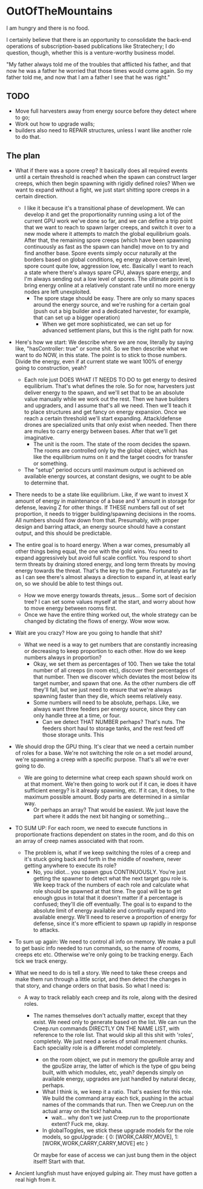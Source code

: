 # OutOfTheMountains

I am hungry and there is no food.

I certainly believe that there is an opportunity to consolidate the back-end operations of subscription-based publications like Stratechery; I do question, though, whether this is a venture-worthy business model.

"My father always told me of the troubles that afflicted his father, and that now he was a father he worried that those times would come again. So my father told me, and now that I am a father I see that he was right."


## TODO

* Move full harvesters away from energy source before they detect where to go;
* Work out how to upgrade walls;
* builders also need to REPAIR structures, unless I want like another role to do that.

## The plan

* What if there was a spore creep? It basically does all required events until a certain threshold is reached when the spawn can construct larger creeps, which then begin spawning with rigidly defined roles? When we want to expand without a fight, we just start shitting spore creeps in a certain direction.
  * I like it because it's a transitional phase of development. We can develop it and get the proportionality running using a lot of the current GPU work we've done so far, and we can define a trip point that we want to reach to spawn larger creeps, and switch it over to a new mode where it attempts to match the global equilibrium goals. After that, the remaining spore creeps (which have been spawning continuously as fast as the spawn can handle) move on to try and find another base. Spore events simply occur naturally at the borders based on global conditions, eg energy above certain level, spore count quite low, aggression low, etc. Basically I want to reach a state where there's always spare CPU, always spare energy, and I'm always sending out a low level of spores. The ultimate point is to bring energy online at a relatively constant rate until no more energy nodes are left unexploited.
    * The spore stage should be easy. There are only so many spaces around the energy source, and we're rushing for a certain goal (push out a big builder and a dedicated harvester, for example, that can set up a bigger operation)
      * When we get more sophisticated, we can set up for advanced settlement plans, but this is the right path for now.

* Here's how we start: We describe where we are now, literally by saying like, "hasController: true" or some shit. So we then describe what we want to do NOW, in this state. The point is to stick to those numbers. Divide the energy, even if at current state we want 100% of energy going to construction, yeah?
  * Each role just DOES WHAT IT NEEDS TO DO to get energy to desired equilibrium. That's what defines the role. So for now, harvesters just deliver energy to the spawn, and we'll set that to be an absolute value manually while we work out the rest. Then we have builders and upgraders, and I assume that's all we need. Then we'll teach it to place structures and get fancy on energy expansion. Once we reach a certain threshold we'll start expanding. Attack/defense drones are specialized units that only exist when needed. Then there are mules to carry energy between bases. After that we'll get imaginative.
    * The unit is the room. The state of the room decides the spawn. The rooms are controlled only by the global object, which has like the equilibrium nums on it and the target coodrs for transfer or something.
  * The "setup" period occurs until maximum output is achieved on available energy sources, at constant designs, we ought to be able to determine that.


* There needs to be a state like equilibrium. Like, if we want to invest X amount of energy in maintenance of a base and Y amount in storage for defense, leaving Z for other things. If THESE numbers fall out of set proportion, it needs to trigger building/spawning decisions in the rooms. All numbers should flow down from that. Presumably, with proper design and barring attack, an energy source should have a constant output, and this should be predictable.

* The entire goal is to hoard energy. When a war comes, presumably all other things being equal, the one with the gold wins. You need to expand aggressively but avoid full scale conflict. You respond to short term threats by draining stored energy, and long term threats by moving energy towards the threat. That's the key to the game. Fortunately as far as I can see there's almost always a direction to expand in, at least early on, so we should be able to test things out.
  * How we move energy towards threats, jesus... Some sort of decision tree? I can set some values myself at the start, and worry about how to move energy between rooms first.
  * Once we have the entire thing worked out, the whole strategy can be changed by dictating the flows of energy. Wow wow wow.

* Wait are you crazy? How are you going to handle that shit?
  * What we need is a way to get numbers that are constantly increasing or decreasing to keep proportion to each other. How do we keep numbers always in proportion?
    * Okay, we set them as percentages of 100. Then we take the total number of all creeps (in room etc), discover their percentages of that number. Then we discover which deviates the most below its target number, and spawn that one. As the other numbers die off they'll fall, but we just need to ensure that we're always spawning faster than they die, which seems relatively easy.
    * Some numbers will need to be absolute, perhaps. Like, we always want three feeders per energy source, since they can only handle three at a time, or four.
      * Can we detect THAT NUMBER perhaps? That's nuts. The feeders short haul to storage tanks, and the rest feed off those storage units. This

* We should drop the GPU thing. It's clear that we need a certain number of roles for a base. We're not switching the role on a set model around, we're spawning a creep with a specific purpose. That's all we're ever going to do.
  * We are going to determine what creep each spawn should work on at that moment. We're then going to work out if it can, ie does it have sufficient energy? is it already spawning, etc. If it can, it does, to the maximum possible amount. Body parts are determined in a similar way.
    * Or perhaps an array? That would be easiest. We just leave the part where it adds the next bit hanging or something...

* TO SUM UP: For each room, we need to execute functions in proportionate fractions dependent on states in the room, and do this on an array of creep names associated with that room.
  * The problem is, what if we keep switching the roles of a creep and it's stuck going back and forth in the middle of nowhere, never getting anywhere to execute its role?
    * No, you idiot... you spawn gpus CONTINUOUSLY. You're just getting the spawner to detect what the next target gpu role is. We keep track of the numbers of each role and calculate what role should be spawned at that time. The goal will be to get enough gpus in total that it doesn't matter if a percentage is confused; they'll die off eventually. The goal is to expand to the absolute limit of energy available and continually expand into available energy. We'll need to reserve a proportion of energy for defense, since it's more efficient to spawn up rapidly in response to attacks.
* To sum up again: We need to control all info on memory. We make a pull to get basic info needed to run commands, so the name of rooms, creeps etc etc. Otherwise we're only going to be tracking energy. Each tick we track energy.

* What we need to do is tell a story. We need to take these creeps and make them run through a little script, and then detect the changes in that story, and change orders on that basis. So what I need is:
  * A way to track reliably each creep and its role, along with the desired roles.
    * The names themselves don't actually matter, except that they exist. We need only to generate based on the list. We can run the Creep.run commands DIRECTLY ON THE NAME LIST, with reference to the role list. That would skip all this shit with 'roles', completely. We just need a series of small movement chunks. Each speciality role is a different model completely.
      * on the room object, we put in memory the gpuRole array and the gpuSize array, the latter of which is the type of gpu being built, with which modules, etc, yeah? depends simply on available energy, upgrades are just handled by natural decay, perhaps.
      * What I think is, we keep it a ratio. That's easiest for this role. We build the command array each tick, pushing in the actual names of the commands that run. Then we Creep.run on the actual array on the tick! hahaha.
        * wait... why don't we just Creep.run to the proportionate extent? Fuck me, okay.
      * In globalToggles, we stick these upgrade models for the role models, so
      gpuUpgrade: {
          0: [WORK,CARRY,MOVE],
          1: [WORK,WORK,CARRY,CARRY,MOVE] etc
      }

      Or maybe for ease of access we can just bung them in the object itself! Start with that.

* Ancient lungfish must have enjoyed gulping air. They must have gotten a real high from it.

